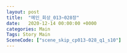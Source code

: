 ```yaml
---
layout: post
title:  "메인_회상_013~028장"
date:   2020-12-14 00:00:00 +0000
categories: Main
Tags: Story Main
SceneCode: ["scene_skip_cp013-028_q1_s10"]
---
```

